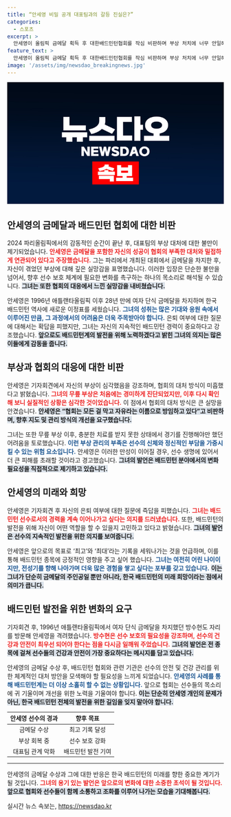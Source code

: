 ```yaml
---
title: “안세영 비밀 공개 대표팀과의 갈등 진실은?”
categories:
  - 스포츠
excerpt: >
  안세영이 올림픽 금메달 획득 후 대한배드민턴협회를 작심 비판하며 부상 처치에 너무 안일해 실망했다고 밝혔다. 28년 만의 여성 단식 금메달을 차지한 그는 불합리한 시스템에 의문을 제기하며, 변화의 필요성을 호소했다.
feature_text: >
  안세영이 올림픽 금메달 획득 후 대한배드민턴협회를 작심 비판하며 부상 처치에 너무 안일해 실망했다고 밝혔다. 28년 만의 여성 단식 금메달을 차지한 그는 불합리한 시스템에 의문을 제기하며, 변화의 필요성을 호소했다.
image: '/assets/img/newsdao_breakingnews.jpg'
---
```


<p><img src="/assets/img/newsdao_breakingnews.jpg" alt="firstkoreanews 속보" /></p>

<h2 data-ke-size="size26">안세영의 금메달과 배드민턴 협회에 대한 비판</h2>

<p data-ke-size="size16">2024 파리올림픽에서의 감동적인 순간이 끝난 후, 대표팀의 부상 대처에 대한 불만이 제기되었습니다. <b><span style="color: #ee2323;">안세영은 금메달을 포함한 자신의 성공이 협회의 부족한 대처와 밀접하게 연관되어 있다고 주장했습니다.</span></b> 그는 파리에서 개최된 대회에서 금메달을 차지한 후, 자신이 겪었던 부상에 대해 깊은 실망감을 표명했습니다. 이러한 입장은 단순한 불만을 넘어서, 향후 선수 보호 체계에 필요한 변화를 촉구하는 하나의 목소리로 해석될 수 있습니다. <b><span style="background-color: #21538527;">그녀는 또한 협회의 대응에서 느낀 실망감을 내비쳤습니다.</span></b> </p>

<p data-ke-size="size16">안세영은 1996년 애틀랜타올림픽 이후 28년 만에 여자 단식 금메달을 차지하며 한국 배드민턴 역사에 새로운 이정표를 세웠습니다. <b><span style="color: #1a5490;">그녀의 성취는 많은 기대와 응원 속에서 이루어진 만큼, 그 과정에서의 어려움은 더욱 주목받아야 합니다.</span></b> 은퇴 여부에 대한 질문에 대해서는 확답을 피했지만, 그녀는 자신의 지속적인 배드민턴 경력이 중요하다고 강조했습니다. <b><span style="background-color: #21538527;">앞으로도 배드민턴계의 발전을 위해 노력하겠다고 밝힌 그녀의 의지는 많은 이들에게 감동을 줍니다.</span></b> </p>

<h2 data-ke-size="size26">부상과 협회의 대응에 대한 비판</h2>

<p data-ke-size="size16">안세영은 기자회견에서 자신의 부상이 심각했음을 강조하며, 협회의 대처 방식이 미흡했다고 밝혔습니다. <b><span style="color: #ee2323;">그녀의 무릎 부상은 처음에는 경미하게 진단되었지만, 이후 다시 확인해 보니 실질적인 상황은 심각한 것이었습니다.</span></b> 이 점에서 협회의 대처 방식은 큰 실망을 안겼습니다. <b><span style="background-color: #21538527;">안세영은 “협회는 모든 걸 막고 자유라는 이름으로 방임하고 있다”고 비판하며, 향후 지도 및 관리 방식의 개선을 요구했습니다.</span></b> </p>

<p data-ke-size="size16">그녀는 또한 무릎 부상 이후, 충분한 치료를 받지 못한 상태에서 경기를 진행해야만 했던 어려움을 토로했습니다. <b><span style="color: #1a5490;">이런 부상 관리의 부족은 선수의 신체와 정신적인 부담을 가중시킬 수 있는 위험 요소입니다.</span></b> 안세영은 이러한 만성이 이어질 경우, 선수 생명에 있어서 더 큰 피해를 초래할 것이라고 경고했습니다. <b><span style="background-color: #21538527;">그녀의 발언은 배드민턴 분야에서의 변화 필요성을 직접적으로 제기하고 있습니다.</span></b> </p>

<h2 data-ke-size="size26">안세영의 미래와 희망</h2>

<p data-ke-size="size16">안세영은 기자회견 후 자신의 은퇴 여부에 대한 질문에 즉답을 피했습니다. <b><span style="color: #ee2323;">그녀는 배드민턴 선수로서의 경력을 계속 이어나가고 싶다는 의지를 드러냈습니다.</span></b> 또한, 배드민턴의 발전을 위해 자신이 어떤 역할을 할 수 있을지 고민하고 있다고 밝혔습니다. <b><span style="background-color: #21538527;">그녀의 발언은 선수의 지속적인 발전을 위한 의지를 보여줍니다.</span></b> </p>

<p data-ke-size="size16">안세영은 앞으로의 목표로 ‘최고’와 ‘최대’라는 기록을 세워나가는 것을 언급하며, 이를 통해 배드민턴 종목에 긍정적인 영향을 주고 싶어 했습니다. <b><span style="color: #1a5490;">그녀는 여전히 어린 나이이지만, 전성기를 향해 나아가며 더욱 많은 경험을 쌓고 싶다는 포부를 갖고 있습니다.</span></b> <b><span style="background-color: #21538527;">이는 그녀가 단순히 금메달의 주인공일 뿐만 아니라, 한국 배드민턴의 미래 희망이라는 점에서 의미가 큽니다.</span></b> </p>

<h2 data-ke-size="size26">배드민턴 발전을 위한 변화의 요구</h2>

<p data-ke-size="size16">기자회견 후, 1996년 애틀랜타올림픽에서 여자 단식 금메달을 차지했던 방수현도 자리를 방문해 안세영을 격려했습니다. <b><span style="color: #ee2323;">방수현은 선수 보호의 필요성을 강조하며, 선수의 건강과 안전이 최우선 되어야 한다는 점을 다시금 일깨워 주었습니다.</span></b> <b><span style="background-color: #21538527;">그녀의 발언은 전 종목에 걸쳐 선수들의 건강과 안전이 가장 중요하다는 메시지를 담고 있습니다.</span></b> </p>

<p data-ke-size="size16">안세영의 금메달 수상 후, 배드민턴 협회와 관련 기관은 선수의 안전 및 건강 관리를 위한 체계적인 대처 방안을 모색해야 할 필요성을 느끼게 되었습니다. <b><span style="color: #1a5490;">안세영의 사례를 통해 배드민턴계는 더 이상 소홀히 할 수 없는 상황입니다.</span></b> 앞으로 협회는 선수들의 목소리에 귀 기울이며 개선을 위한 노력을 기울여야 합니다. <b><span style="background-color: #21538527;">이는 단순히 안세영 개인의 문제가 아닌, 한국 배드민턴 전체의 발전을 위한 길임을 잊지 말아야 합니다.</span></b> </p>

<table style="width: 100%;">
  <thead>
    <tr>
      <th style="text-align: center; width: 50%;" colspan="1">안세영 선수의 경과</th>
      <th style="text-align: center; width: 50%;" colspan="1">향후 목표</th>
    </tr>
  </thead>
  <tbody>
    <tr>
      <td style="text-align: center;">금메달 수상</td>
      <td style="text-align: center;">최고 기록 달성</td>
    </tr>
    <tr>
      <td style="text-align: center;">부상 회복 중</td>
      <td style="text-align: center;">선수 보호 강화</td>
    </tr>
    <tr>
      <td style="text-align: center;">대표팀 관계 악화</td>
      <td style="text-align: center;">배드민턴 발전 기여</td>
    </tr>
  </tbody>
</table>

<hr/>

<p data-ke-size="size16">안세영의 금메달 수상과 그에 대한 반응은 한국 배드민턴의 미래를 향한 중요한 계기가 될 것입니다. <b><span style="color: #ee2323;">그녀의 용기 있는 발언은 앞으로의 변화에 대한 소중한 초석이 될 것입니다.</span></b> <b><span style="background-color: #21538527;">앞으로 협회와 선수들이 함께 소통하고 조화를 이루어 나가는 모습을 기대해봅니다.</span></b> </p>
실시간 뉴스 속보는, <a href="https://newsdao.kr" rel="dofollow">https://newsdao.kr</a>



